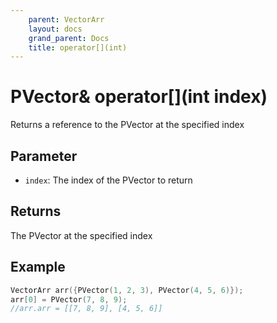 ```yaml
---
    parent: VectorArr
    layout: docs
    grand_parent: Docs
    title: operator[](int)
---
```

# PVector& operator\[](int index)
Returns a reference to the PVector at the specified index

## Parameter
- `index`: The index of the PVector to return

## Returns
The PVector at the specified index

## Example
```cpp
VectorArr arr({PVector(1, 2, 3), PVector(4, 5, 6)});
arr[0] = PVector(7, 8, 9);
//arr.arr = [[7, 8, 9], [4, 5, 6]]
```